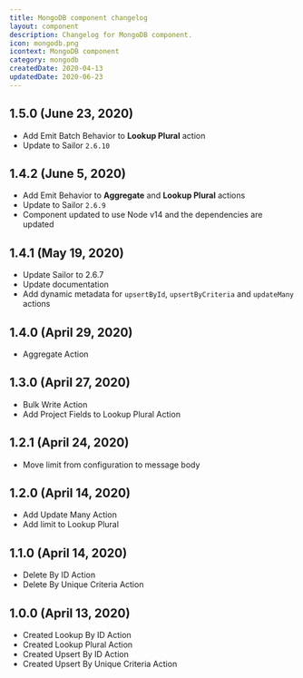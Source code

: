 ```yaml
---
title: MongoDB component changelog
layout: component
description: Changelog for MongoDB component.
icon: mongodb.png
icontext: MongoDB component
category: mongodb
createdDate: 2020-04-13
updatedDate: 2020-06-23
---
```


## 1.5.0 (June 23, 2020)

* Add Emit Batch Behavior to **Lookup Plural** action
* Update to Sailor `2.6.10`

## 1.4.2 (June 5, 2020)

* Add Emit Behavior to **Aggregate** and **Lookup Plural** actions
* Update to Sailor `2.6.9`
* Component updated to use Node v14 and the dependencies are updated 

## 1.4.1 (May 19, 2020)

*   Update Sailor to 2.6.7
*   Update documentation
*   Add dynamic metadata for `upsertById`, `upsertByCriteria` and `updateMany` actions

## 1.4.0 (April 29, 2020)

*   Aggregate Action

## 1.3.0 (April 27, 2020)

*   Bulk Write Action
*   Add Project Fields to Lookup Plural Action

## 1.2.1 (April 24, 2020)

*   Move limit from configuration to message body

## 1.2.0 (April 14, 2020)

*   Add Update Many Action
*   Add limit to Lookup Plural

## 1.1.0 (April 14, 2020)

*   Delete By ID Action
*   Delete By Unique Criteria Action

## 1.0.0 (April 13, 2020)

*   Created Lookup By ID Action
*   Created Lookup Plural Action
*   Created Upsert By ID Action
*   Created Upsert By Unique Criteria Action
